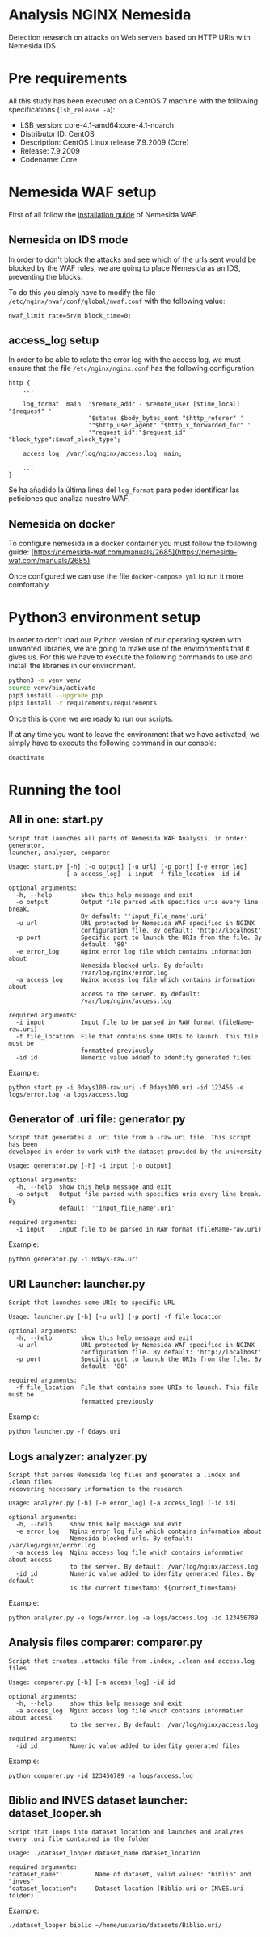 # Analysis NGINX Nemesida
Detection research on attacks on Web servers based on HTTP URIs with Nemesida IDS

# Pre requirements
All this study has been executed on a CentOS 7 machine with the following specifications (```lsb_release -a```):
* LSB_version: core-4.1-amd64:core-4.1-noarch
* Distributor ID: CentOS
* Description: CentOS Linux release 7.9.2009 (Core)
* Release: 7.9.2009
* Codename: Core

# Nemesida WAF setup

First of all follow the [installation guide](https://nemesida-waf.com/about/1701) of Nemesida WAF.

## Nemesida on IDS mode
In order to don't block the attacks and see which of the urls sent would be blocked by the WAF rules, we are going to place Nemesida as an IDS, preventing the blocks.

To do this you simply have to modify the file ```/etc/nginx/nwaf/conf/global/nwaf.conf``` with the following value:

```
nwaf_limit rate=5r/m block_time=0;
```
## access_log setup
In order to be able to relate the error log with the access log, we must ensure that the file ```/etc/nginx/nginx.conf``` has the following configuration:

```
http {
    ...

    log_format  main  '$remote_addr - $remote_user [$time_local] "$request" '
                      '$status $body_bytes_sent "$http_referer" '
                      '"$http_user_agent" "$http_x_forwarded_for" ' 
                      '"request_id":"$request_id" "block_type":$nwaf_block_type';

    access_log  /var/log/nginx/access.log  main;

    ...
}
```

Se ha añadido la última linea del ```log_format``` para poder identificar las peticiones que analiza nuestro WAF.

## Nemesida on docker
To configure nemesida in a docker container you must follow the following guide: [https://nemesida-waf.com/manuals/2685](https://nemesida-waf.com/manuals/2685).

Once configured we can use the file ```docker-compose.yml``` to run it more comfortably.

# Python3 environment setup

In order to don't load our Python version of our operating system with unwanted libraries, we are going to make use of the environments that it gives us. For this we have to execute the following commands to use and install the libraries in our environment.

```bash
python3 -m venv venv
source venv/bin/activate
pip3 install --upgrade pip
pip3 install -r requirements/requirements
```
Once this is done we are ready to run our scripts.

If at any time you want to leave the environment that we have activated, we simply have to execute the following command in our console:

```bash
deactivate
```

# Running the tool

## All in one: start.py

```
Script that launches all parts of Nemesida WAF Analysis, in order: generator,
launcher, analyzer, comparer

Usage: start.py [-h] [-o output] [-u url] [-p port] [-e error_log]
                [-a access_log] -i input -f file_location -id id

optional arguments:
  -h, --help        show this help message and exit
  -o output         Output file parsed with specifics uris every line break.
                    By default: ''input_file_name'.uri'
  -u url            URL protected by Nemesida WAF specified in NGINX
                    configuration file. By default: 'http://localhost'
  -p port           Specific port to launch the URIs from the file. By
                    default: '80'
  -e error_log      Nginx error log file which contains information about
                    Nemesida blocked urls. By default:
                    /var/log/nginx/error.log
  -a access_log     Nginx access log file which contains information about
                    access to the server. By default:
                    /var/log/nginx/access.log

required arguments:
  -i input          Input file to be parsed in RAW format (fileName-raw.uri)
  -f file_location  File that contains some URIs to launch. This file must be
                    formatted previously
  -id id            Numeric value added to idenfity generated files
```

Example:

```
python start.py -i 0days100-raw.uri -f 0days100.uri -id 123456 -e logs/error.log -a logs/access.log
```

## Generator of .uri file: generator.py

```
Script that generates a .uri file from a -raw.uri file. This script has been
developed in order to work with the dataset provided by the university

Usage: generator.py [-h] -i input [-o output]

optional arguments:
  -h, --help  show this help message and exit
  -o output   Output file parsed with specifics uris every line break. By
              default: ''input_file_name'.uri'

required arguments:
  -i input    Input file to be parsed in RAW format (fileName-raw.uri)
```

Example:

``` 
python generator.py -i 0days-raw.uri
```

## URI Launcher: launcher.py
```
Script that launches some URIs to specific URL

Usage: launcher.py [-h] [-u url] [-p port] -f file_location

optional arguments:
  -h, --help        show this help message and exit
  -u url            URL protected by Nemesida WAF specified in NGINX
                    configuration file. By default: 'http://localhost'
  -p port           Specific port to launch the URIs from the file. By
                    default: '80'

required arguments:
  -f file_location  File that contains some URIs to launch. This file must be
                    formatted previously
```

Example:
```
python launcher.py -f 0days.uri
```

## Logs analyzer: analyzer.py
```
Script that parses Nemesida log files and generates a .index and .clean files
recovering necessary information to the research.

Usage: analyzer.py [-h] [-e error_log] [-a access_log] [-id id]

optional arguments:
  -h, --help     show this help message and exit
  -e error_log   Nginx error log file which contains information about
                 Nemesida blocked urls. By default: /var/log/nginx/error.log
  -a access_log  Nginx access log file which contains information about access
                 to the server. By default: /var/log/nginx/access.log
  -id id         Numeric value added to idenfity generated files. By default
                 is the current timestamp: ${current_timestamp}
```

Example:
```
python analyzer.py -e logs/error.log -a logs/access.log -id 123456789
```

## Analysis files comparer: comparer.py
```
Script that creates .attacks file from .index, .clean and access.log files

Usage: comparer.py [-h] [-a access_log] -id id

optional arguments:
  -h, --help     show this help message and exit
  -a access_log  Nginx access log file which contains information about access
                 to the server. By default: /var/log/nginx/access.log

required arguments:
  -id id         Numeric value added to idenfity generated files
```

Example:
```
python comparer.py -id 123456789 -a logs/access.log
```

## Biblio and INVES dataset launcher: dataset_looper.sh
```
Script that loops into dataset location and launches and analyzes
every .uri file contained in the folder

usage: ./dataset_looper dataset_name dataset_location

required arguments:
"dataset_name":         Name of dataset, valid values: "biblio" and "inves"
"dataset_location":     Dataset location (Biblio.uri or INVES.uri folder)
```

Example:
```
./dataset_looper biblio ~/home/usuario/datasets/Biblio.uri/
```